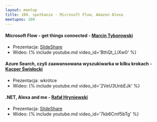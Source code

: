 ```yaml
---
layout: meetup
title: 109. spotkanie - Microsoft Flow, Amazon Alexa
meetupno: 109
---
```


#### Microsoft Flow - get things connected - [Marcin Tyborowski](https://www.linkedin.com/in/marcin-tyborowski-a6604a129/)
* Prezentacja: [SlideShare](https://www.slideshare.net/MarcinTyborowski1/microsoft-flow-108264021)
* Wideo: {% include youtube.md video_id='BthQt_LiXw0' %}

#### Azure Search, czyli zaawansowana wyszukiwarka w kilku krokach - [Kacper Świsłocki](https://www.linkedin.com/in/kacper-świsłocki-a76510154/)
* Prezentacja: wkrótce
* Wideo: {% include youtube.md video_id='2VeU3UnbEJk' %}

#### .NET, Alexa and me - [Rafał Hryniewski](https://hryniewski.net/)
* Prezentacja: [SlideShare](https://www.slideshare.net/RafaHryniewski/net-alexa-and-me)
* Wideo: {% include youtube.md video_id='7kb6Cmf5bTg' %}
